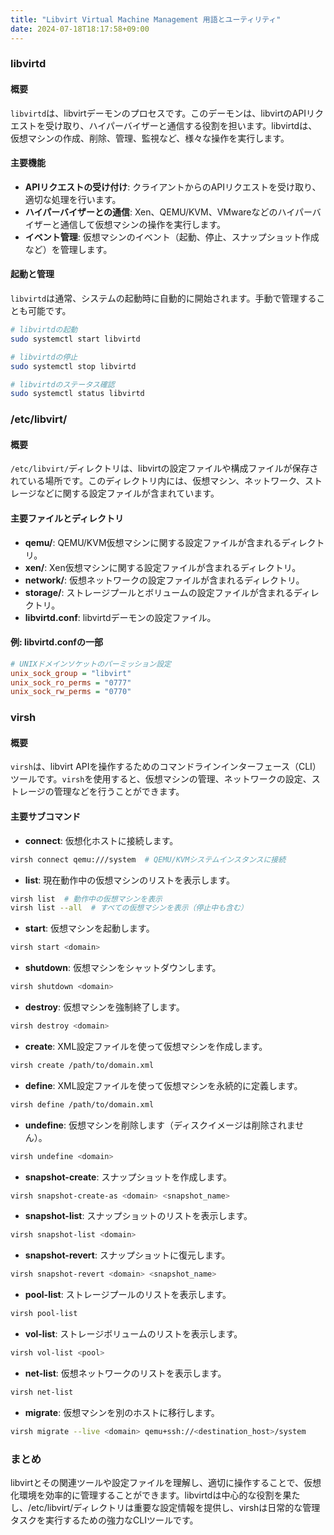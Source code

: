 ```yaml
---
title: "Libvirt Virtual Machine Management 用語とユーティリティ"
date: 2024-07-18T18:17:58+09:00
---
```


### libvirtd

#### 概要
`libvirtd`は、libvirtデーモンのプロセスです。このデーモンは、libvirtのAPIリクエストを受け取り、ハイパーバイザーと通信する役割を担います。libvirtdは、仮想マシンの作成、削除、管理、監視など、様々な操作を実行します。

#### 主要機能
- **APIリクエストの受け付け**: クライアントからのAPIリクエストを受け取り、適切な処理を行います。
- **ハイパーバイザーとの通信**: Xen、QEMU/KVM、VMwareなどのハイパーバイザーと通信して仮想マシンの操作を実行します。
- **イベント管理**: 仮想マシンのイベント（起動、停止、スナップショット作成など）を管理します。

#### 起動と管理
`libvirtd`は通常、システムの起動時に自動的に開始されます。手動で管理することも可能です。

```bash
# libvirtdの起動
sudo systemctl start libvirtd

# libvirtdの停止
sudo systemctl stop libvirtd

# libvirtdのステータス確認
sudo systemctl status libvirtd
```

### /etc/libvirt/

#### 概要
`/etc/libvirt/`ディレクトリは、libvirtの設定ファイルや構成ファイルが保存されている場所です。このディレクトリ内には、仮想マシン、ネットワーク、ストレージなどに関する設定ファイルが含まれています。

#### 主要ファイルとディレクトリ
- **qemu/**: QEMU/KVM仮想マシンに関する設定ファイルが含まれるディレクトリ。
- **xen/**: Xen仮想マシンに関する設定ファイルが含まれるディレクトリ。
- **network/**: 仮想ネットワークの設定ファイルが含まれるディレクトリ。
- **storage/**: ストレージプールとボリュームの設定ファイルが含まれるディレクトリ。
- **libvirtd.conf**: libvirtdデーモンの設定ファイル。

#### 例: libvirtd.confの一部
```ini
# UNIXドメインソケットのパーミッション設定
unix_sock_group = "libvirt"
unix_sock_ro_perms = "0777"
unix_sock_rw_perms = "0770"
```

### virsh

#### 概要
`virsh`は、libvirt APIを操作するためのコマンドラインインターフェース（CLI）ツールです。`virsh`を使用すると、仮想マシンの管理、ネットワークの設定、ストレージの管理などを行うことができます。

#### 主要サブコマンド
- **connect**: 仮想化ホストに接続します。
```bash
virsh connect qemu:///system  # QEMU/KVMシステムインスタンスに接続
```

- **list**: 現在動作中の仮想マシンのリストを表示します。
```bash
virsh list  # 動作中の仮想マシンを表示
virsh list --all  # すべての仮想マシンを表示（停止中も含む）
```

- **start**: 仮想マシンを起動します。
```bash
virsh start <domain>
```

- **shutdown**: 仮想マシンをシャットダウンします。
```bash
virsh shutdown <domain>
```

- **destroy**: 仮想マシンを強制終了します。
```bash
virsh destroy <domain>
```

- **create**: XML設定ファイルを使って仮想マシンを作成します。
```bash
virsh create /path/to/domain.xml
```

- **define**: XML設定ファイルを使って仮想マシンを永続的に定義します。
```bash
virsh define /path/to/domain.xml
```

- **undefine**: 仮想マシンを削除します（ディスクイメージは削除されません）。
```bash
virsh undefine <domain>
```

- **snapshot-create**: スナップショットを作成します。
```bash
virsh snapshot-create-as <domain> <snapshot_name>
```

- **snapshot-list**: スナップショットのリストを表示します。
```bash
virsh snapshot-list <domain>
```

- **snapshot-revert**: スナップショットに復元します。
```bash
virsh snapshot-revert <domain> <snapshot_name>
```

- **pool-list**: ストレージプールのリストを表示します。
```bash
virsh pool-list
```

- **vol-list**: ストレージボリュームのリストを表示します。
```bash
virsh vol-list <pool>
```

- **net-list**: 仮想ネットワークのリストを表示します。
```bash
virsh net-list
```

- **migrate**: 仮想マシンを別のホストに移行します。
```bash
virsh migrate --live <domain> qemu+ssh://<destination_host>/system
```

### まとめ

libvirtとその関連ツールや設定ファイルを理解し、適切に操作することで、仮想化環境を効率的に管理することができます。libvirtdは中心的な役割を果たし、/etc/libvirt/ディレクトリは重要な設定情報を提供し、virshは日常的な管理タスクを実行するための強力なCLIツールです。

